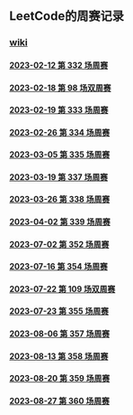 ## LeetCode的周赛记录

### [wiki](https://github.com/ProgramTraveler/leetcode/wiki)

#### [2023-02-12 第 332 场周赛](https://github.com/ProgramTraveler/leetcode/wiki/2023%E2%80%9002%E2%80%9012-%E7%AC%AC-332-%E5%9C%BA%E5%91%A8%E8%B5%9B)

#### [2023-02-18 第 98 场双周赛](https://github.com/ProgramTraveler/leetcode/wiki/2023%E2%80%9002%E2%80%9018-%E7%AC%AC-98-%E5%9C%BA%E5%8F%8C%E5%91%A8%E8%B5%9B)

#### [2023-02-19 第 333 场周赛](https://github.com/ProgramTraveler/leetcode/wiki/2023%E2%80%9002%E2%80%9019-%E7%AC%AC-333-%E5%9C%BA%E5%91%A8%E8%B5%9B)

#### [2023-02-26 第 334 场周赛](https://github.com/ProgramTraveler/leetcode/wiki/2023%E2%80%9002%E2%80%9026-%E7%AC%AC-334-%E5%9C%BA%E5%91%A8%E8%B5%9B)

#### [2023-03-05 第 335 场周赛](https://github.com/ProgramTraveler/leetcode/wiki/2023%E2%80%9003%E2%80%9005-%E7%AC%AC-335-%E5%9C%BA%E5%91%A8%E8%B5%9B)

#### [2023-03-19 第 337 场周赛](https://github.com/ProgramTraveler/leetcode/wiki/2023%E2%80%9003%E2%80%9019-%E7%AC%AC-337-%E5%9C%BA%E5%91%A8%E8%B5%9B)

#### [2023-03-26 第 338 场周赛](https://github.com/ProgramTraveler/leetcode/wiki/2023%E2%80%9003%E2%80%9026-%E7%AC%AC-338-%E5%9C%BA%E5%91%A8%E8%B5%9B)

#### [2023-04-02 第 339 场周赛](https://github.com/ProgramTraveler/leetcode/wiki/2023%E2%80%9004%E2%80%9002-%E7%AC%AC-339-%E5%9C%BA%E5%91%A8%E8%B5%9B)

#### [2023-07-02 第 352 场周赛](https://github.com/ProgramTraveler/leetcode/wiki/2023%E2%80%9007%E2%80%9002-%E7%AC%AC-352-%E5%9C%BA%E5%91%A8%E8%B5%9B)

#### [2023-07-16 第 354 场周赛](https://github.com/ProgramTraveler/leetcode/wiki/2023%E2%80%9007%E2%80%9016-%E7%AC%AC-354-%E5%9C%BA%E5%91%A8%E8%B5%9B)

#### [2023-07-22 第 109 场双周赛](https://github.com/ProgramTraveler/leetcode/wiki/2023%E2%80%9007%E2%80%9022-%E7%AC%AC-109-%E5%9C%BA%E5%8F%8C%E5%91%A8%E8%B5%9B)

#### [2023-07-23 第 355 场周赛](https://github.com/ProgramTraveler/leetcode/wiki/2023%E2%80%9007%E2%80%9023-%E7%AC%AC-355-%E5%9C%BA%E5%91%A8%E8%B5%9B)

#### [2023-08-06 第 357 场周赛](https://github.com/ProgramTraveler/leetcode/wiki/2023%E2%80%9008%E2%80%9006-%E7%AC%AC-357-%E5%9C%BA%E5%91%A8%E8%B5%9B)

#### [2023-08-13 第 358 场周赛](https://github.com/ProgramTraveler/leetcode/wiki/2023%E2%80%9008%E2%80%9013-%E7%AC%AC-358-%E5%9C%BA%E5%91%A8%E8%B5%9B)

#### [2023-08-20 第 359 场周赛](https://github.com/ProgramTraveler/leetcode/wiki/2023%E2%80%9008%E2%80%9020-%E7%AC%AC-359-%E5%9C%BA%E5%91%A8%E8%B5%9B)
#### [2023-08-27 第 360 场周赛](https://github.com/ProgramTraveler/leetcode/wiki/2023%E2%80%9008%E2%80%9027-%E7%AC%AC-360-%E5%9C%BA%E5%91%A8%E8%B5%9B)